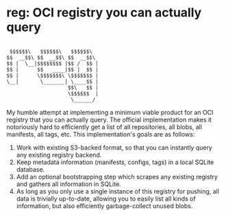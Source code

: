 # reg: OCI registry you can actually query

```
                              
 $$$$$$\   $$$$$$\   $$$$$$\  
$$  __$$\ $$  __$$\ $$  __$$\ 
$$ |  \__|$$$$$$$$ |$$ /  $$ |
$$ |      $$   ____|$$ |  $$ |
$$ |      \$$$$$$$\ \$$$$$$$ |
\__|       \_______| \____$$ |
                    $$\   $$ |
                    \$$$$$$  |
                     \______/ 
```

My humble attempt at implementing a minimum viable product for an OCI registry that you can actually query.
The official implementation makes it notoriously hard to efficiently get a list of all repositories, all blobs, all manifests, all tags, etc.
This implementation's goals are as follows:
1. Work with existing S3-backed format, so that you can instantly query any existing registry backend.
2. Keep metadata information (manifests, configs, tags) in a local SQLite database.
3. Add an optional bootstrapping step which scrapes any existing registry and gathers all information in SQLite.
4. As long as you only use a single instance of this registry for pushing, all data is trivially up-to-date,
   allowing you to easily list all kinds of information, but also efficiently garbage-collect unused blobs.
